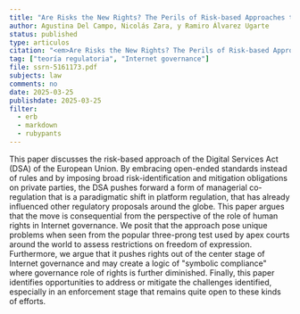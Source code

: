 ```yaml
---
title: "Are Risks the New Rights? The Perils of Risk-based Approaches to Speech Regulation"
author: Agustina Del Campo, Nicolás Zara, y Ramiro Álvarez Ugarte
status: published
type: articulos
citation: "<em>Are Risks the New Rights? The Perils of Risk-based Approaches to Speech Regulation</em>, Journal of Intellectual Property, Information Technology and Electronic Commerce, vol. 16, No. 2 (2025, forthcoming)"
tag: ["teoría regulatoria", "Internet governance"]
file: ssrn-5161173.pdf
subjects: law
comments: no
date: 2025-03-25
publishdate: 2025-03-25
filter:
  - erb
  - markdown
  - rubypants
---
```


This paper discusses the risk-based approach of the Digital Services Act (DSA) of the European Union. By embracing open-ended standards instead of rules and by imposing broad risk-identification and mitigation obligations on private parties, the DSA pushes forward a form of managerial co-regulation that is a paradigmatic shift in platform regulation, that has already influenced other regulatory proposals around the globe. This paper argues that the move is consequential from the perspective of the role of human rights in Internet governance. We posit that the approach pose unique problems when seen from the popular three-prong test used by apex courts around the world to assess restrictions on freedom of expression. Furthermore, we argue that it pushes rights out of the center stage of Internet governance and may create a logic of "symbolic compliance" where governance role of rights is further diminished. Finally, this paper identifies opportunities to address or mitigate the challenges identified, especially in an enforcement stage that remains quite open to these kinds of efforts. 
